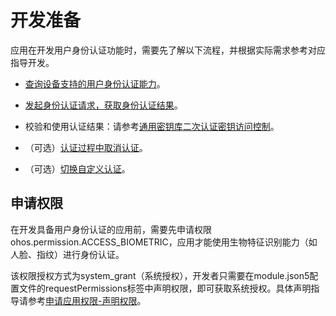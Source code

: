 # 开发准备


应用在开发用户身份认证功能时，需要先了解以下流程，并根据实际需求参考对应指导开发。


- [查询设备支持的用户身份认证能力](obtain-supported-authentication-capabilities.md)。

- [发起身份认证请求，获取身份认证结果](start-authentication.md)。

- 校验和使用认证结果：请参考[通用密钥库二次认证密钥访问控制](../UniversalKeystoreKit/huks-identity-authentication-overview.md)。

- （可选）[认证过程中取消认证](cancel-authentication.md)。

- （可选）[切换自定义认证](apply-custom-authentication.md)。


## 申请权限

在开发具备用户身份认证的应用前，需要先申请权限ohos.permission.ACCESS_BIOMETRIC，应用才能使用生物特征识别能力（如人脸、指纹）进行身份认证。

该权限授权方式为system_grant（系统授权），开发者只需要在module.json5配置文件的requestPermissions标签中声明权限，即可获取系统授权。具体声明指导请参考[申请应用权限-声明权限](../AccessToken/declare-permissions.md)。

